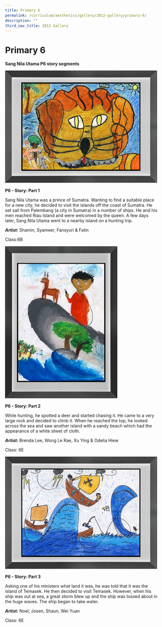 ```yaml
---
title: Primary 6
permalink: /curriculum/aesthetics/gallery/2012-gallery/primary-6/
description: ""
third_nav_title: 2012 Gallery
---
```

# **Primary 6**

**Sang Nila Utama P6 story segments**

![](/images/Shamin_Syameer_Fansyuri_Fatin6B.jpg)

**P6 - Story: Part 1**

Sang Nila Utama was a prince of Sumatra. Wanting to find a suitable place for a new city, he decided to visit the islands off the coast of Sumatra. He set sail from Palembang (a city in Sumatra) in a number of ships. He and his men reached Riau Island and were welcomed by the queen. A few days later, Sang Nila Utama went to a nearby island on a hunting trip.  

  
**_Artist:_** Shamin, Syameer, Fansyuri & Fatin

Class:6B

![](/images/BrendaLee_WongLeRae_XuYing_OdeliaHiew6E.jpg)

**P6 - Story: Part 2**

While hunting, he spotted a deer and started chasing it. He came to a very large rock and decided to climb it. When he reached the top, he looked across the sea and saw another island with a sandy beach which had the appearance of a white sheet of cloth.

**_Artist:_** Brenda Lee, Wong Le Rae, Xu Ying & Odelia Hiew

Class: 6E

![](/images/Noel_Josen_Shaun_WeiYuan6E.jpg)

**P6 - Story: Part 3**

Asking one of his ministers what land it was, he was told that it was the island of Temasek. He then decided to visit Temasek. However, when his ship was out at sea, a great storm blew up and the ship was tossed about in the huge waves. The ship began to take water.

**_Artist:_** Noel, Josen, Shaun, Wei Yuan

Class: 6E